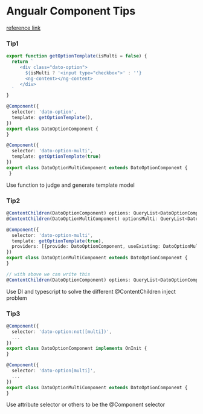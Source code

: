 # Angualr Component Tips

[reference link](https://netbasal.com/angular-components-tips-and-tricks-d9e725871d58)

### Tip1

```typescript
export function getOptionTemplate(isMulti = false) {
  return `
     <div class="dato-option">
       ${isMulti ? '<input type="checkbox">' : ''}
       <ng-content></ng-content>
     </div>
  `
}

@Component({
  selector: 'dato-option',
  template: getOptionTemplate(),
})
export class DatoOptionComponent {
}
```

```typescript
@Component({
  selector: 'dato-option-multi',
  template: getOptionTemplate(true)
})
export class DatoOptionMultiComponent extends DatoOptionComponent {
 }
```

Use function to judge and generate template model

### Tip2

```typescript
@ContentChildren(DatoOptionComponent) options: QueryList<DatoOptionComponent>;
@ContentChildren(DatoOptionMultiComponent) optionsMulti: QueryList<DatoOptionMultiComponent>;
```

```typescript
@Component({
  selector: 'dato-option-multi',
  template: getOptionTemplate(true),
  providers: [{provide: DatoOptionComponent, useExisting: DatoOptionMultiComponent}]
})
export class DatoOptionMultiComponent extends DatoOptionComponent {
}
```

```typescript
// with above we can write this
@ContentChildren(DatoOptionComponent) options: QueryList<DatoOptionComponent>;
```

Use DI and typescript to solve the different @ContentChildren inject problem

### Tip3

```typescript
@Component({
  selector: 'dato-option:not([multi])',
  ...
})
export class DatoOptionComponent implements OnInit {
}
```

```typescript
@Component({
  selector: 'dato-option[multi]',
  ...
})
export class DatoOptionMultiComponent extends DatoOptionComponent {
}

```

Use attribute selector or others to be the @Component selector